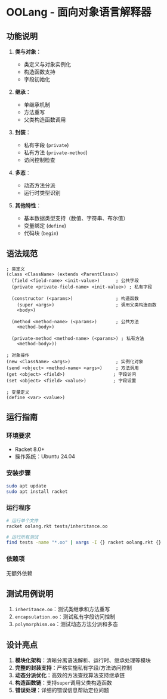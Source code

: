 # OOLang - 面向对象语言解释器

## 功能说明
1. **类与对象**：
   - 类定义与对象实例化
   - 构造函数支持
   - 字段初始化
   
2. **继承**：
   - 单继承机制
   - 方法重写
   - 父类构造函数调用
   
3. **封装**：
   - 私有字段 (`private`)
   - 私有方法 (`private-method`)
   - 访问控制检查
   
4. **多态**：
   - 动态方法分派
   - 运行时类型识别
   
5. **其他特性**：
   - 基本数据类型支持（数值、字符串、布尔值）
   - 变量绑定 (`define`)
   - 代码块 (`begin`)

## 语法规范
```racket
; 类定义
(class <ClassName> (extends <ParentClass>)
  (field <field-name> <init-value>)      ; 公共字段
  (private <private-field-name> <init-value>) ; 私有字段
  
  (constructor (<params>)                ; 构造函数
    (super <args>)                       ; 调用父类构造函数
    <body>)
  
  (method <method-name> (<params>)       ; 公共方法
    <method-body>)
  
  (private-method <method-name> (<params>) ; 私有方法
    <method-body>))

; 对象操作
(new <ClassName> <args>)                 ; 实例化对象
(send <object> <method-name> <args>)     ; 方法调用
(get <object> <field>)                  ; 字段访问
(set <object> <field> <value>)          ; 字段设置

; 变量定义
(define <var> <value>)
```

## 运行指南

### 环境要求
- Racket 8.0+
- 操作系统：Ubuntu 24.04

### 安装步骤
```bash
sudo apt update
sudo apt install racket
```

### 运行程序
```bash
# 运行单个文件
racket oolang.rkt tests/inheritance.oo

# 运行所有测试
find tests -name "*.oo" | xargs -I {} racket oolang.rkt {}
```

### 依赖项
无额外依赖

## 测试用例说明
1. `inheritance.oo`：测试类继承和方法重写
2. `encapsulation.oo`：测试私有字段访问控制
3. `polymorphism.oo`：测试动态方法分派和多态

## 设计亮点
1. **模块化架构**：清晰分离语法解析、运行时、继承处理等模块
2. **完整的封装支持**：严格实施私有字段/方法访问控制
3. **动态分派优化**：高效的方法查找算法支持继承链
4. **构造函数链**：支持`super`调用父类构造函数
5. **错误处理**：详细的错误信息帮助定位问题